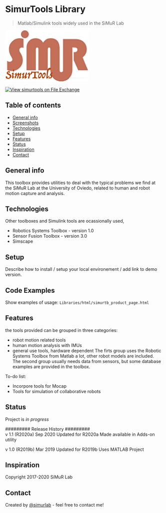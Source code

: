 # SimurTools Library
> Matlab/Simulink tools widely used in the SiMuR Lab

![logo](./img/logotoolbox.png)

[![View simurtools on File Exchange](https://www.mathworks.com/matlabcentral/images/matlab-file-exchange.svg)](https://es.mathworks.com/matlabcentral/fileexchange/80140-simurtools)

## Table of contents
* [General info](#general-info)
* [Screenshots](#screenshots)
* [Technologies](#technologies)
* [Setup](#setup)
* [Features](#features)
* [Status](#status)
* [Inspiration](#inspiration)
* [Contact](#contact)

## General info
This toolbox provides utilities to deal with the typical problems we find at the SiMuR Lab at the University of Oviedo, related to human and robot motion capture and analysis.

## Technologies
Other toolboxes and Simulink tools are ocassionally used, 
* Robotics Systems Toolbox - version 1.0
* Sensor Fusion Toolbox - version 3.0
* Simscape

## Setup
Describe how to install / setup your local environement / add link to demo version.

## Code Examples
Show examples of usage: `Libraries/html/simurtb_product_page.html`

## Features
the tools provided can be grouped in three categories:
* robot motion related tools
* human motion analysis with IMUs
* general use tools, hardware dependent
The firts group uses the Robotic Systems Toolbox from Matlab a lot, other robot models are included.
The second group usually needs data from sensors, but some database examples are provided in the toolbox. 

To-do list:
* Incorpore tools for Mocap
* Tools for simulation of collaborative robots

## Status
Project is _in progress_ 

#########  Release History  #########  
v 1.1 (R2020a)	Sep 2020      Updated for R2020a
                              Made available in Adds-on utility

v 1.0 (R2019b)	Mar 2019      Updated for R2019b
                              Uses MATLAB Project

## Inspiration
Copyright 2017-2020 SiMuR Lab

## Contact
Created by [@simurlab](https://simur.dieecs.com/) - feel free to contact me!


